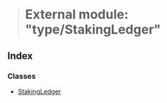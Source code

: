 > # External module: "type/StakingLedger"

## Index

### Classes

* [StakingLedger](../classes/_type_stakingledger_.stakingledger.md)